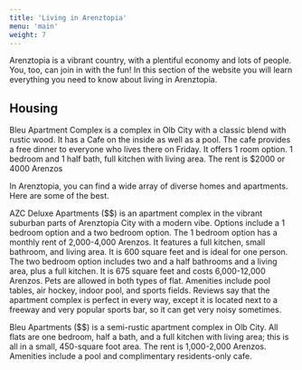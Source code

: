 ```yaml
---
title: 'Living in Arenztopia'
menu: 'main'
weight: 7
---
```



Arenztopia is a vibrant country, with a plentiful economy and lots of people. You, too, can join in with the fun! In this section of the website you will learn everything you need to know about living in Arenztopia.



## Housing

Bleu Apartment Complex is a complex in Olb City with a classic blend with rustic wood. It has a Cafe on the inside as well as a pool. The cafe provides a free dinner to everyone who lives there on Friday. It offers 1 room option. 1 bedroom and 1 half bath, full kitchen with living area. The rent is $2000 or 4000 Arenzos

In Arenztopia, you can find a wide array of diverse homes and apartments. Here are some of the best.

AZC Deluxe Apartments ($$) is an apartment complex in the vibrant suburban parts of Arenztopia City with a modern vibe. Options include a 1 bedroom option and a two bedroom option. The 1 bedroom option has a monthly rent of 2,000-4,000 Arenzos. It features a full kitchen, small bathroom, and living area. It is 600 square feet and is ideal for one person. The two bedroom option includes two and a half bathrooms and a living area, plus a full kitchen. It is 675 square feet and costs 6,000-12,000 Arenzos. Pets are allowed in both types of flat. Amenities include pool tables, air hockey, indoor pool, and sports fields. Reviews say that the apartment complex is perfect in every way, except it is located next to a freeway and  very popular sports bar, so it can get very noisy sometimes.

Bleu Apartments ($$) is a semi-rustic apartment complex in Olb City. All flats are one bedroom, half a bath, and a full kitchen with living area; this is all in a small, 450-square foot area. The rent is 1,000-2,000 Arenzos. Amenities include a pool and complimentary residents-only cafe.
